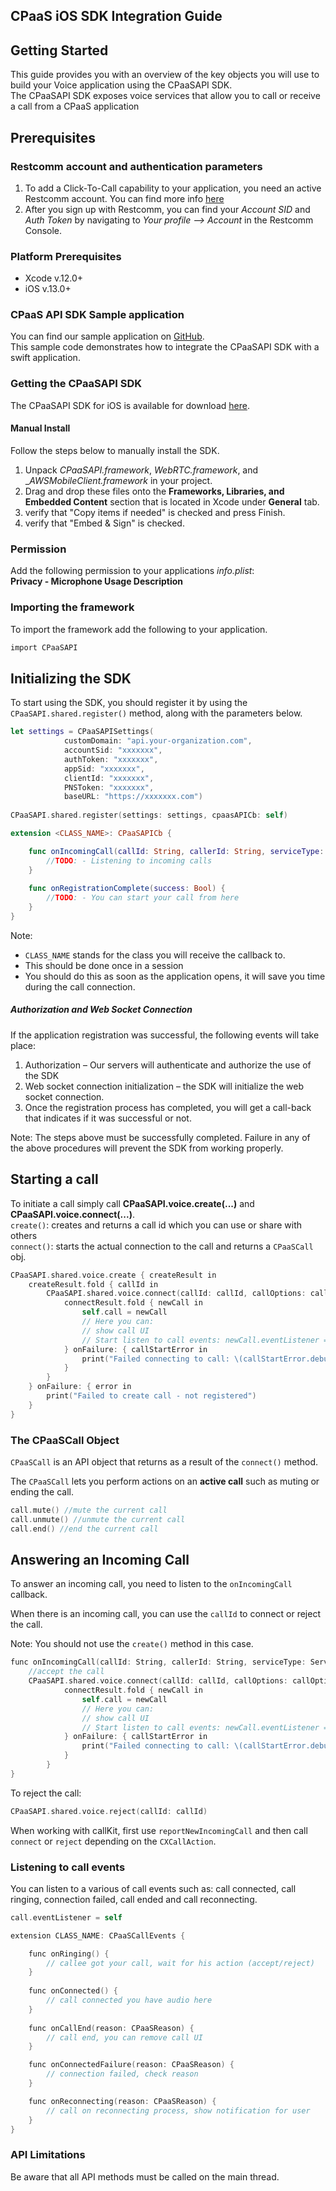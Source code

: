 ## CPaaS iOS SDK Integration Guide

## Getting Started
This guide provides you with an overview of the key objects you will use
to build your Voice application using the CPaaSAPI SDK.  
The CPaaSAPI SDK exposes voice services that allow you to call or receive a call from a CPaaS application
## Prerequisites
### Restcomm account and authentication parameters

1. To add a Click-To-Call capability to your application, you need an
   active Restcomm account. You can find more info
   [here](https://www.restcomm.com/docs/getting-started.html)
2. After you sign up with Restcomm, you can find your _Account SID_ and
   _Auth Token_ by navigating to _Your profile --> Account_ in the Restcomm
   Console.

### Platform Prerequisites
- Xcode v.12.0+
- iOS v.13.0+

### CPaaS API SDK Sample application
You can find our sample application on [GitHub](https://github.com/CPaaSAPI/iOSSampleApp).  
This sample code demonstrates how to integrate the CPaaSAPI SDK with a swift application.

### Getting the CPaaSAPI SDK
The CPaaSAPI SDK for iOS is available for download [here]().

#### Manual Install
Follow the steps below to manually install the SDK.

1. Unpack _CPaaSAPI.framework_, _WebRTC.framework_, and __AWSMobileClient.framework_ in your project.
2. Drag and drop these files onto the **Frameworks, Libraries, and Embedded Content** section that is located in Xcode under **General** tab.
3. verify that "Copy items if needed" is checked and press Finish.
4. verify that "Embed & Sign" is checked.

### Permission
Add the following permission to your applications _info.plist_:  
**Privacy - Microphone Usage Description** 

### Importing the framework

To import the framework add the following to your application.

```objectivec
import CPaaSAPI
```

## Initializing the SDK

To start using the SDK, you should register it by using the `CPaaSAPI.shared.register()` method, along with the parameters below.



```swift
let settings = CPaaSAPISettings(
            customDomain: "api.your-organization.com",
            accountSid: "xxxxxxx", 
            authToken: "xxxxxxx", 
            appSid: "xxxxxxx", 
            clientId: "xxxxxxx", 
            PNSToken: "xxxxxxx",
            baseURL: "https://xxxxxxx.com")
            
CPaaSAPI.shared.register(settings: settings, cpaasAPICb: self)

extension <CLASS_NAME>: CPaaSAPICb {

    func onIncomingCall(callId: String, callerId: String, serviceType: ServiceType) {
        //TODO: - Listening to incoming calls
    }
    
    func onRegistrationComplete(success: Bool) {
        //TODO: - You can start your call from here
    }
}
```

Note:
* ```CLASS_NAME``` stands for the class you will receive the callback to.
* This should be done once in a session
* You should do this as soon as the application opens, it will save you time during the call connection.



##### Authorization and Web Socket Connection
If the application registration was successful, the following events will take place:

1. Authorization – Our servers will authenticate and authorize the use of the SDK
2. Web socket connection initialization – the SDK will initialize the web socket connection.
3. Once the registration process has completed, you will get a call-back that indicates  if it was successful or not.  

Note: The steps above must be successfully completed. Failure in any of the above procedures will prevent the SDK from working properly.


## Starting a call
To initiate a call simply call **CPaaSAPI.voice.create(...)** and **CPaaSAPI.voice.connect(...)**.  
``create()``: creates and returns a call id which you can use or share with others  
``connect()``: starts the actual connection to the call and returns a  ``CPaaSCall`` obj.

```objectivec
CPaaSAPI.shared.voice.create { createResult in
    createResult.fold { callId in
        CPaaSAPI.shared.voice.connect(callId: callId, callOptions: callOptions) { connectResult in
            connectResult.fold { newCall in
                self.call = newCall
                // Here you can:
                // show call UI
                // Start listen to call events: newCall.eventListener = self
            } onFailure: { callStartError in
                print("Failed connecting to call: \(callStartError.debugDescription)")
            }
        }
    } onFailure: { error in
        print("Failed to create call - not registered")
    }
}
```
### The CPaaSCall Object

`CPaaSCall` is an API object that returns as a result of the ``connect()`` method. 

The `CPaaSCall` lets you perform actions on an **active call** such as muting or ending the call.
```objectivec
call.mute() //mute the current call
call.unmute() //unmute the current call
call.end() //end the current call
```

## Answering an Incoming Call
To answer an incoming call, you need to listen to the ``onIncomingCall`` callback.

When there is an incoming call, you can use the  ``callId`` to connect or reject the call.

Note: You should not use the ``create()`` method in this case.

```objectivec
func onIncomingCall(callId: String, callerId: String, serviceType: ServiceType) {
    //accept the call
    CPaaSAPI.shared.voice.connect(callId: callId, callOptions: callOptions) { connectResult in
            connectResult.fold { newCall in
                self.call = newCall
                // Here you can:
                // show call UI
                // Start listen to call events: newCall.eventListener = self
            } onFailure: { callStartError in
                print("Failed connecting to call: \(callStartError.debugDescription)")
            }
        }   
}
```
To reject the call:
```objectivec
CPaaSAPI.shared.voice.reject(callId: callId)
```
When working with callKit, first use ```reportNewIncomingCall``` and then call ```connect``` or ```reject``` depending on the ```CXCallAction```.

### Listening to call events

You can listen to a various of call events such as: call connected, call ringing, connection failed, call ended and call reconnecting.


```objectivec
call.eventListener = self

extension CLASS_NAME: CPaaSCallEvents {

    func onRinging() {
        // callee got your call, wait for his action (accept/reject)
    }
    
    func onConnected() {
        // call connected you have audio here
    }
    
    func onCallEnd(reason: CPaaSReason) {
        // call end, you can remove call UI
    }

    func onConnectedFailure(reason: CPaaSReason) {
        // connection failed, check reason
    }

    func onReconnecting(reason: CPaaSReason) {
        // call on reconnecting process, show notification for user
    }  
}
```

### API Limitations
Be aware that all API methods must be called on the main thread.
